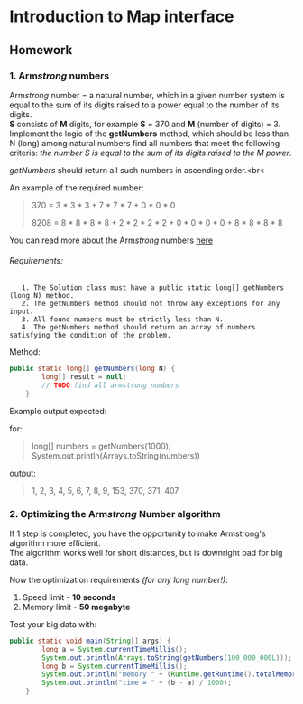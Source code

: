 # Introduction to Map interface

## Homework

### 1. Arm*strong* numbers

Arm*strong* number = a natural number, which in a given number system is equal to the sum of its digits raised to a 
power equal to the number of its digits. <br>
**S** consists of **M** digits, for example **S** = 370 and **M** (number of digits) = 3.
Implement the logic of the **getNumbers** method, which should be less than N (long) among natural numbers
find all numbers that meet the following criteria:
*the number S is equal to the sum of its digits raised to the M power*.<br>

*getNumbers* should return all such numbers in ascending order.<br<

An example of the required number:
>370 = 3 * 3 * 3 + 7 * 7 * 7 + 0 * 0 * 0
>
>8208 = 8 * 8 * 8 * 8 + 2 * 2 * 2 * 2 + 0 * 0 * 0 * 0 + 8 * 8 * 8 * 8

You can read more about the Arm*strong* numbers [here](https://ru.wikipedia.org/wiki/%D0%A7%D0%B8%D1%81%D0%BB%D0%BE_%D0%90%D1%80%D0%BC%D1%81%D1%82%D1%80%D0%BE%D0%BD%D0%B3%D0%B0)

###### Requirements:
       1. The Solution class must have a public static long[] getNumbers (long N) method.
       2. The getNumbers method should not throw any exceptions for any input.
       3. All found numbers must be strictly less than N.
       4. The getNumbers method should return an array of numbers satisfying the condition of the problem.

Method:
```java
public static long[] getNumbers(long N) {
        long[] result = null;
        // TODO find all armstrong numbers
    }
```

Example output expected:

for: 
>long[] numbers = getNumbers(1000);<br>
>System.out.println(Arrays.toString(numbers))

output:
>1, 2, 3, 4, 5, 6, 7, 8, 9, 153, 370, 371, 407


### 2. Optimizing the Arm*strong* Number algorithm

If 1 step is completed, you have the opportunity to make Armstrong's algorithm more efficient.<br>
The algorithm works well for short distances, but is downright bad for big data.

Now the optimization requirements *(for any long number!)*: <br>
1. Speed limit - **10 seconds**
2. Memory limit - **50 megabyte**


Test your big data with:
```java
public static void main(String[] args) {
        long a = System.currentTimeMillis();
        System.out.println(Arrays.toString(getNumbers(100_000_000L)));
        long b = System.currentTimeMillis();
        System.out.println("memory " + (Runtime.getRuntime().totalMemory() - Runtime.getRuntime().freeMemory()) / (8 * 128 * 1024));
        System.out.println("time = " + (b - a) / 1000);
    }
```
